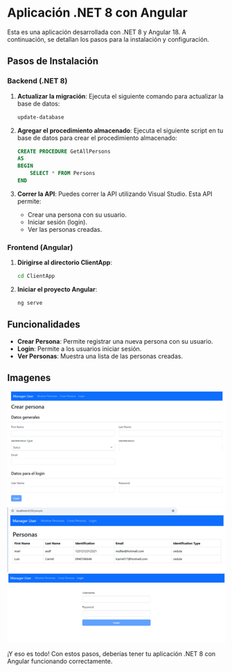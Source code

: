 # Aplicación .NET 8 con Angular

Esta es una aplicación desarrollada con .NET 8 y Angular 18. A continuación, se detallan los pasos para la instalación y configuración.

## Pasos de Instalación

### Backend (.NET 8)

1. **Actualizar la migración**: Ejecuta el siguiente comando para actualizar la base de datos:
    ```bash
    update-database
    ```

2. **Agregar el procedimiento almacenado**: Ejecuta el siguiente script en tu base de datos para crear el procedimiento almacenado:
    ```sql
    CREATE PROCEDURE GetAllPersons
    AS
    BEGIN
        SELECT * FROM Persons
    END
    ```

3. **Correr la API**: Puedes correr la API utilizando Visual Studio. Esta API permite:
    - Crear una persona con su usuario.
    - Iniciar sesión (login).
    - Ver las personas creadas.

 

### Frontend (Angular)

1. **Dirigirse al directorio ClientApp**:
    ```bash
    cd ClientApp
    ```

2. **Iniciar el proyecto Angular**:
    ```bash
    ng serve
    ```



## Funcionalidades

- **Crear Persona**: Permite registrar una nueva persona con su usuario.
- **Login**: Permite a los usuarios iniciar sesión.
- **Ver Personas**: Muestra una lista de las personas creadas.


## Imagenes
![Crear persona](https://github.com/lcarriel-coder/UserManagerApp/blob/main/imagenes/Crear.png?raw=true)
![Lista personas](https://github.com/lcarriel-coder/UserManagerApp/blob/main/imagenes/Personas.png?raw=true)
![Login JWT](https://github.com/lcarriel-coder/UserManagerApp/blob/main/imagenes/login.png?raw=true)







¡Y eso es todo! Con estos pasos, deberías tener tu aplicación .NET 8 con Angular funcionando correctamente.
